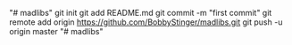 "# madlibs"  git init git add README.md git commit -m "first commit" git remote add origin https://github.com/BobbyStinger/madlibs.git git push -u origin master
"# madlibs" 

